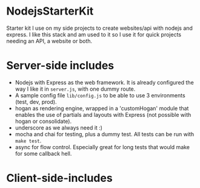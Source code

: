 NodejsStarterKit
================

Starter kit I use on my side projects to create websites/api with nodejs and express. I like this stack and am used to it so I use it for quick projects needing an API, a website or both.

# Server-side includes
* Nodejs with Express as the web framework. It is already configured the way I like it in `server.js`, with one dummy route.
* A sample config file `lib/config.js` to be able to use 3 environments (test, dev, prod).
* hogan as rendering engine, wrapped in a 'customHogan' module that enables the use of partials and layouts with Express (not possible with hogan or consolidate).
* underscore as we always need it :)
* mocha and chai for testing, plus a dummy test. All tests can be run with `make test`.
* async for flow control. Especially great for long tests that would make for some callback hell.


# Client-side-includes
